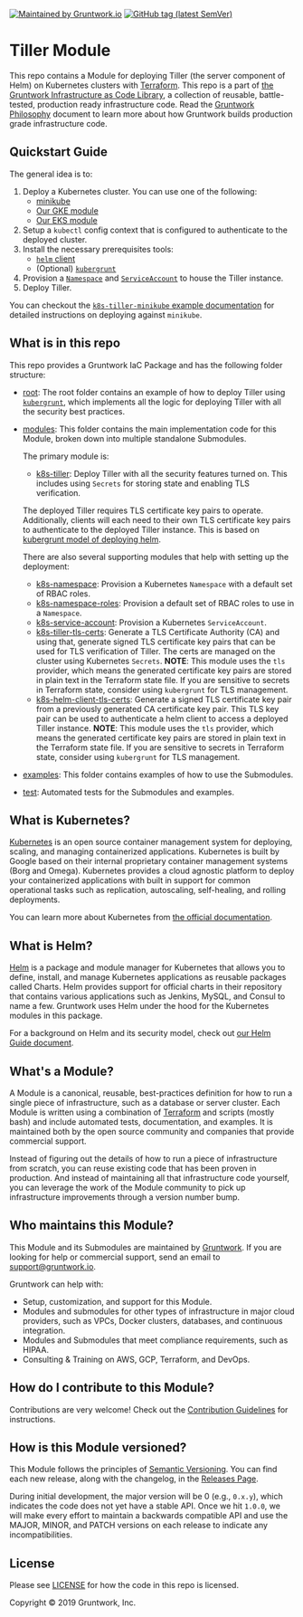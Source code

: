 [![Maintained by Gruntwork.io](https://img.shields.io/badge/maintained%20by-gruntwork.io-%235849a6.svg)](https://gruntwork.io/?ref=repo_terraform_kubernetes_helm)
[![GitHub tag (latest SemVer)](https://img.shields.io/github/tag/gruntwork-io/terraform-kubernetes-helm.svg?label=latest)](https://github.com/gruntwork-io/terraform-kubernetes-helm/releases/latest)

# Tiller Module

<!-- NOTE: We use absolute linking here instead of relative linking, because the terraform registry does not support
           relative linking correctly.
-->

This repo contains a Module for deploying Tiller (the server component of Helm) on Kubernetes clusters with
[Terraform](https://www.terraform.io).  This repo is a part of [the Gruntwork Infrastructure as Code
Library](https://gruntwork.io/infrastructure-as-code-library/), a collection of reusable, battle-tested, production
ready infrastructure code. Read the [Gruntwork
Philosophy](https://github.com/gruntwork-io/terraform-kubernetes-helm/blob/master/GRUNTWORK_PHILOSOPHY.md) document to
learn more about how Gruntwork builds production grade infrastructure code.


## Quickstart Guide

The general idea is to:

1. Deploy a Kubernetes cluster. You can use one of the following:
    - [minikube](https://kubernetes.io/docs/tasks/tools/install-minikube/)
    - [Our GKE module](https://github.com/gruntwork-io/terraform-google-gke/)
    - [Our EKS module](https://github.com/gruntwork-io/terraform-aws-eks/)
1. Setup a `kubectl` config context that is configured to authenticate to the deployed cluster.
1. Install the necessary prerequisites tools:
    - [`helm` client](https://docs.helm.sh/using_helm/#install-helm)
    - (Optional) [`kubergrunt`](https://github.com/gruntwork-io/kubergrunt#installation)
1. Provision a [`Namespace`](https://kubernetes.io/docs/concepts/overview/working-with-objects/namespaces/) and
   [`ServiceAccount`](https://kubernetes.io/docs/tasks/configure-pod-container/configure-service-account/) to house the
   Tiller instance.
1. Deploy Tiller.

You can checkout the [`k8s-tiller-minikube` example
documentation](https://github.com/gruntwork-io/terraform-kubernetes-helm/tree/master/examples/k8s-tiller-minikube) for
detailed instructions on deploying against `minikube`.


## What is in this repo

This repo provides a Gruntwork IaC Package and has the following folder structure:

* [root](https://github.com/gruntwork-io/terraform-kubernetes-helm): The root folder contains an example of how to
  deploy Tiller using [`kubergrunt`](https://github.com/gruntwork-io/kubergrunt), which implements all the logic for
  deploying Tiller with all the security best practices.
* [modules](https://github.com/gruntwork-io/terraform-kubernetes-helm/tree/master/modules): This folder contains the
  main implementation code for this Module, broken down into multiple standalone Submodules.

  The primary module is:

    * [k8s-tiller](https://github.com/gruntwork-io/terraform-kubernetes-helm/tree/master/modules/k8s-tiller): Deploy
      Tiller with all the security features turned on. This includes using `Secrets` for storing state and enabling TLS
      verification.

    The deployed Tiller requires TLS certificate key pairs to operate. Additionally, clients will each need to their
    own TLS certificate key pairs to authenticate to the deployed Tiller instance. This is based on [kubergrunt model of
    deploying helm](https://github.com/gruntwork-io/kubergrunt/blob/master/HELM_GUIDE.md).

    There are also several supporting modules that help with setting up the deployment:

    * [k8s-namespace](https://github.com/gruntwork-io/terraform-kubernetes-helm/tree/master/modules/k8s-namespace):
      Provision a Kubernetes `Namespace` with a default set of RBAC roles.
    * [k8s-namespace-roles](https://github.com/gruntwork-io/terraform-kubernetes-helm/tree/master/modules/k8s-namespace-roles):
      Provision a default set of RBAC roles to use in a `Namespace`.
    * [k8s-service-account](https://github.com/gruntwork-io/terraform-kubernetes-helm/tree/master/modules/k8s-service-account):
      Provision a Kubernetes `ServiceAccount`.
    * [k8s-tiller-tls-certs](https://github.com/gruntwork-io/terraform-kubernetes-helm/tree/master/modules/k8s-tiller-tls-certs):
      Generate a TLS Certificate Authority (CA) and using that, generate signed TLS certificate key pairs that can be
      used for TLS verification of Tiller. The certs are managed on the cluster using Kubernetes `Secrets`. **NOTE**:
      This module uses the `tls` provider, which means the generated certificate key pairs are stored in plain text in
      the Terraform state file. If you are sensitive to secrets in Terraform state, consider using `kubergrunt` for TLS
      management.
    * [k8s-helm-client-tls-certs](https://github.com/gruntwork-io/terraform-kubernetes-helm/tree/master/modules/k8s-helm-client-tls-certs):
      Generate a signed TLS certificate key pair from a previously generated CA certificate key pair. This TLS key pair
      can be used to authenticate a helm client to access a deployed Tiller instance. **NOTE**: This module uses the
      `tls` provider, which means the generated certificate key pairs are stored in plain text in the Terraform state
      file. If you are sensitive to secrets in Terraform state, consider using `kubergrunt` for TLS management.

* [examples](https://github.com/gruntwork-io/terraform-kubernetes-helm/tree/master/examples): This folder contains
  examples of how to use the Submodules.
* [test](https://github.com/gruntwork-io/terraform-kubernetes-helm/tree/master/test): Automated tests for the Submodules
  and examples.


## What is Kubernetes?

[Kubernetes](https://kubernetes.io) is an open source container management system for deploying, scaling, and managing
containerized applications. Kubernetes is built by Google based on their internal proprietary container management
systems (Borg and Omega). Kubernetes provides a cloud agnostic platform to deploy your containerized applications with
built in support for common operational tasks such as replication, autoscaling, self-healing, and rolling deployments.

You can learn more about Kubernetes from [the official documentation](https://kubernetes.io/docs/tutorials/kubernetes-basics/).


## What is Helm?

[Helm](https://helm.sh/) is a package and module manager for Kubernetes that allows you to define, install, and manage
Kubernetes applications as reusable packages called Charts. Helm provides support for official charts in their
repository that contains various applications such as Jenkins, MySQL, and Consul to name a few. Gruntwork uses Helm
under the hood for the Kubernetes modules in this package.

For a background on Helm and its security model, check out [our Helm Guide
document](https://github.com/gruntwork-io/kubergrunt/blob/master/HELM_GUIDE.md).

<!-- TODO: ## What parts of the Production Grade Infrastructure Checklist are covered by this Module? -->


## What's a Module?

A Module is a canonical, reusable, best-practices definition for how to run a single piece of infrastructure, such
as a database or server cluster. Each Module is written using a combination of [Terraform](https://www.terraform.io/)
and scripts (mostly bash) and include automated tests, documentation, and examples. It is maintained both by the open
source community and companies that provide commercial support.

Instead of figuring out the details of how to run a piece of infrastructure from scratch, you can reuse
existing code that has been proven in production. And instead of maintaining all that infrastructure code yourself,
you can leverage the work of the Module community to pick up infrastructure improvements through
a version number bump.


## Who maintains this Module?

This Module and its Submodules are maintained by [Gruntwork](http://www.gruntwork.io/). If you are looking for help or
commercial support, send an email to
[support@gruntwork.io](mailto:support@gruntwork.io?Subject=Tiller%20Module).

Gruntwork can help with:

* Setup, customization, and support for this Module.
* Modules and submodules for other types of infrastructure in major cloud providers, such as VPCs, Docker clusters,
  databases, and continuous integration.
* Modules and Submodules that meet compliance requirements, such as HIPAA.
* Consulting & Training on AWS, GCP, Terraform, and DevOps.


## How do I contribute to this Module?

Contributions are very welcome! Check out the [Contribution
Guidelines](https://github.com/gruntwork-io/terraform-kubernetes-helm/blob/master/CONTRIBUTING.md) for instructions.


## How is this Module versioned?

This Module follows the principles of [Semantic Versioning](http://semver.org/). You can find each new release, along
with the changelog, in the [Releases Page](https://github.com/gruntwork-io/terraform-kubernetes-helm/releases).

During initial development, the major version will be 0 (e.g., `0.x.y`), which indicates the code does not yet have a
stable API. Once we hit `1.0.0`, we will make every effort to maintain a backwards compatible API and use the MAJOR,
MINOR, and PATCH versions on each release to indicate any incompatibilities.


## License

Please see [LICENSE](https://github.com/gruntwork-io/terraform-kubernetes-helm/blob/master/LICENSE) for how the code in
this repo is licensed.

Copyright &copy; 2019 Gruntwork, Inc.
